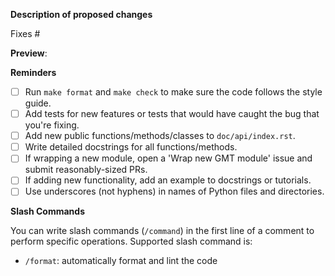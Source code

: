 **Description of proposed changes**



<!-- Please describe changes proposed and **why** you made them. If unsure, open an issue first so we can discuss.-->

<!-- If fixing an issue, put the issue number after the # below (no spaces). GitHub will automatically close it when this gets merged. -->
Fixes #


<!-- If significant changes to the documentation are made, please inset the link to the documentation page after it has been build. -->
**Preview**:


**Reminders**

- [ ] Run `make format` and `make check` to make sure the code follows the style guide.
- [ ] Add tests for new features or tests that would have caught the bug that you're fixing.
- [ ] Add new public functions/methods/classes to `doc/api/index.rst`.
- [ ] Write detailed docstrings for all functions/methods.
- [ ] If wrapping a new module, open a 'Wrap new GMT module' issue and submit reasonably-sized PRs.
- [ ] If adding new functionality, add an example to docstrings or tutorials.
- [ ] Use underscores (not hyphens) in names of Python files and directories.

**Slash Commands**

You can write slash commands (`/command`) in the first line of a comment to perform
specific operations. Supported slash command is:

- `/format`: automatically format and lint the code
